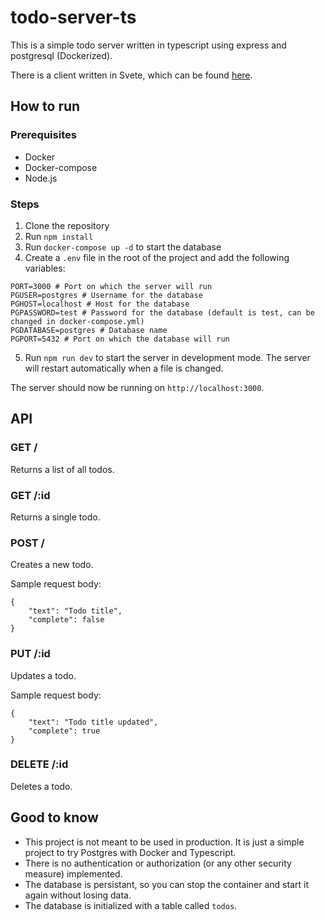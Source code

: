 # todo-server-ts

This is a simple todo server written in typescript using express and postgresql (Dockerized).

There is a client written in Svete, which can be found [here](https://github.com/mxmarchal/todo-client).

## How to run

### Prerequisites

- Docker
- Docker-compose
- Node.js

### Steps

1. Clone the repository
2. Run `npm install`
3. Run `docker-compose up -d` to start the database
4. Create a `.env` file in the root of the project and add the following variables:

```
PORT=3000 # Port on which the server will run
PGUSER=postgres # Username for the database
PGHOST=localhost # Host for the database
PGPASSWORD=test # Password for the database (default is test, can be changed in docker-compose.yml)
PGDATABASE=postgres # Database name
PGPORT=5432 # Port on which the database will run
```

5. Run `npm run dev` to start the server in development mode. The server will restart automatically when a file is changed.

The server should now be running on `http://localhost:3000`.

## API

### GET /

Returns a list of all todos.

### GET /:id

Returns a single todo.

### POST /

Creates a new todo.

Sample request body:

```
{
    "text": "Todo title",
    "complete": false
}
```

### PUT /:id

Updates a todo.

Sample request body:

```
{
    "text": "Todo title updated",
    "complete": true
}
```

### DELETE /:id

Deletes a todo.

## Good to know

- This project is not meant to be used in production. It is just a simple project to try Postgres with Docker and Typescript.
- There is no authentication or authorization (or any other security measure) implemented.
- The database is persistant, so you can stop the container and start it again without losing data.
- The database is initialized with a table called `todos`.
